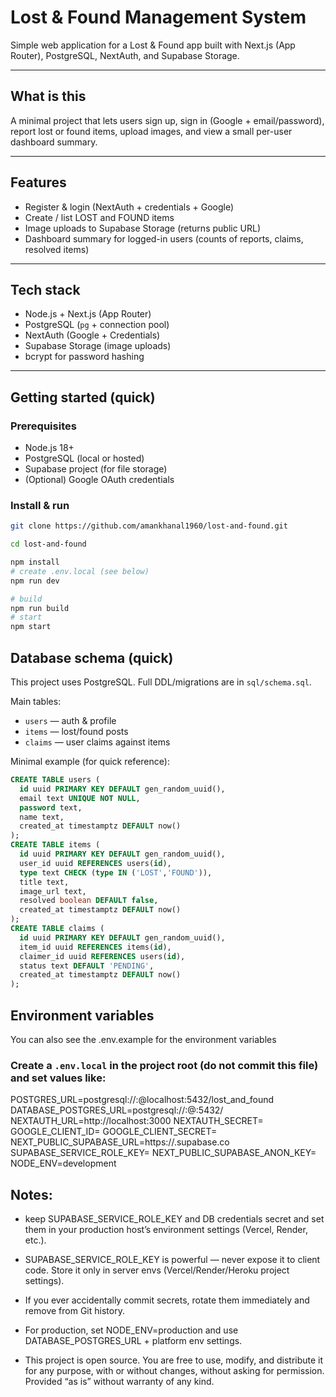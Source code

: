 # Lost & Found Management System

Simple web application for a Lost & Found app built with Next.js (App Router), PostgreSQL, NextAuth, and Supabase Storage.

---

## What is this

A minimal project that lets users sign up, sign in (Google + email/password), report lost or found items, upload images, and view a small per-user dashboard summary.

---

## Features

- Register & login (NextAuth + credentials + Google)
- Create / list LOST and FOUND items
- Image uploads to Supabase Storage (returns public URL)
- Dashboard summary for logged-in users (counts of reports, claims, resolved items)

---

## Tech stack

- Node.js + Next.js (App Router)
- PostgreSQL (`pg` + connection pool)
- NextAuth (Google + Credentials)
- Supabase Storage (image uploads)
- bcrypt for password hashing

---

## Getting started (quick)

### Prerequisites

- Node.js 18+
- PostgreSQL (local or hosted)
- Supabase project (for file storage)
- (Optional) Google OAuth credentials

### Install & run

```bash
git clone https://github.com/amankhanal1960/lost-and-found.git

cd lost-and-found

npm install
# create .env.local (see below)
npm run dev

# build
npm run build
# start
npm start
```

## Database schema (quick)

This project uses PostgreSQL. Full DDL/migrations are in `sql/schema.sql`.

Main tables:

- `users` — auth & profile
- `items` — lost/found posts
- `claims` — user claims against items

Minimal example (for quick reference):

```sql
CREATE TABLE users (
  id uuid PRIMARY KEY DEFAULT gen_random_uuid(),
  email text UNIQUE NOT NULL,
  password text,
  name text,
  created_at timestamptz DEFAULT now()
);
CREATE TABLE items (
  id uuid PRIMARY KEY DEFAULT gen_random_uuid(),
  user_id uuid REFERENCES users(id),
  type text CHECK (type IN ('LOST','FOUND')),
  title text,
  image_url text,
  resolved boolean DEFAULT false,
  created_at timestamptz DEFAULT now()
);
CREATE TABLE claims (
  id uuid PRIMARY KEY DEFAULT gen_random_uuid(),
  item_id uuid REFERENCES items(id),
  claimer_id uuid REFERENCES users(id),
  status text DEFAULT 'PENDING',
  created_at timestamptz DEFAULT now()
);

```

## Environment variables

You can also see the .env.example for the environment variables

### Create a `.env.local` in the project root (do not commit this file) and set values like:

POSTGRES_URL=postgresql://<dbuser>:<dbpass>@localhost:5432/lost_and_found
DATABASE_POSTGRES_URL=postgresql://<produser>:<prodpass>@<host>:5432/<dbname>
NEXTAUTH_URL=http://localhost:3000
NEXTAUTH_SECRET=<a-strong-secret>
GOOGLE_CLIENT_ID=<optional>
GOOGLE_CLIENT_SECRET=<optional>
NEXT_PUBLIC_SUPABASE_URL=https://<your-supabase>.supabase.co
SUPABASE_SERVICE_ROLE_KEY=<server-only-key>
NEXT_PUBLIC_SUPABASE_ANON_KEY=<optional>
NODE_ENV=development

## Notes:

- keep SUPABASE_SERVICE_ROLE_KEY and DB credentials secret and set them in your production host’s environment settings (Vercel, Render, etc.).

- SUPABASE_SERVICE_ROLE_KEY is powerful — never expose it to client code. Store it only in server envs (Vercel/Render/Heroku project settings).

- If you ever accidentally commit secrets, rotate them immediately and remove from Git history.

- For production, set NODE_ENV=production and use DATABASE_POSTGRES_URL + platform env settings.

- This project is open source. You are free to use, modify, and distribute it for any purpose, with or without changes, without asking for permission. Provided “as is” without warranty of any kind.
